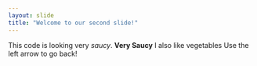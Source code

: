 ```yaml
---
layout: slide
title: "Welcome to our second slide!"
---
```

This code is looking very *saucy*. **Very Saucy** I also like vegetables
Use the left arrow to go back!